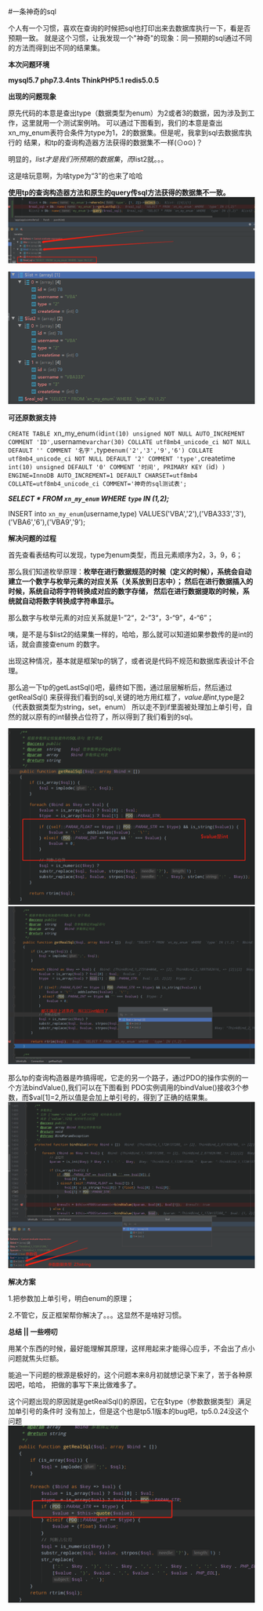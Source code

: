 #一条神奇的sql

个人有一个习惯，喜欢在查询的时候把sql也打印出来去数据库执行一下，看是否预期一致。
 就是这个习惯，让我发现一个"神奇"的现象：同一预期的sql通过不同的方法而得到出不同的结果集。

**本次问题环境**

 **mysql5.7 php7.3.4nts ThinkPHP5.1 redis5.0.5**
    
**出现的问题现象** 

   原先代码的本意是查出type（数据类型为enum）为2或者3的数据，因为涉及到工作，这里就用一个测试案例呐。
   可以通过下图看到，我们的本意是查出xn_my_enum表符合条件为type为1，2的数据集。但是呢，我拿到sql去数据库执行的
   结果，和tp的查询构造器方法获得的数据集不一样(⊙o⊙)？
   
   明显的，$list才是我们所预期的数据集 ，而$list2就。。。
   
   这是啥玩意啊，为啥type为“3”的也来了哈哈
   
   **使用tp的查询构造器方法和原生的query传sql方法获得的数据集不一致。**
![1598259749(1).jpg](./assets/一条神奇的sql-1598260722466.jpg)

![](./assets/一条神奇的sql-1598262409174.png)

**可还原数据支持**

`CREATE TABLE `xn_my_enum` (
  `id` int(10) unsigned NOT NULL AUTO_INCREMENT COMMENT 'ID',
  `username` varchar(30) COLLATE utf8mb4_unicode_ci NOT NULL DEFAULT '' COMMENT '名字',
  `type` enum('2','3','9','6') COLLATE utf8mb4_unicode_ci NOT NULL DEFAULT '2' COMMENT 'type',
  `createtime` int(10) unsigned DEFAULT '0' COMMENT '时间',
  PRIMARY KEY (`id`)
) ENGINE=InnoDB AUTO_INCREMENT=1 DEFAULT CHARSET=utf8mb4 COLLATE=utf8mb4_unicode_ci COMMENT='神奇的sql测试表';
`

**_SELECT * FROM `xn_my_enum` WHERE  `type` IN (1,2);_**

INSERT into `xn_my_enum`(username,type) VALUES('VBA','2'),('VBA333','3'),('VBA6','6'),('VBA9','9');

**解决问题的过程**

首先查看表结构可以发现，type为enum类型，而且元素顺序为2，3，9，6；

那么我们知道枚举原理：**枚举在进行数据规范的时候（定义的时候），系统会自动建立一个数字与枚举元素的对应关系（关系放到日志中）；
然后在进行数据插入的时候，系统自动将字符转换成对应的数字存储，
然后在进行数据提取的时候，系统就自动将数字转换成字符串显示。**
        
那么数字与枚举元素的对应关系就是1-”2“，2-”3“，3-“9”，4-“6”；

咦，是不是与$list2的结果集一样的，哈哈，那么就可以知道如果参数传的是int的话，就会直接查enum
的数字。

出现这种情况，基本就是框架tp的锅了，或者说是代码不规范和数据库表设计不合理。

那么追一下tp的getLastSql()吧，最终如下图，通过层层解析后，然后通过getRealSql()
来获得我们看到的sql,关键的地方用红框了，$value是int,$type是2（代表数据类型为string，set，enum）
所以走不到if里面被处理加上单引号，自然的就以原有的int替换占位符了，所以得到了我们看到的sql。
   
![获取sql](./assets/一条神奇的sql-1598263676857.png)
![获取sql](./assets/一条神奇的sql-1598264249180.png)

那么tp的查询构造器是咋搞得呢，它走的另一个路子，通过PDO的操作实例的一个方法bindValue(),我们可以在下图看到
PDO实例调用的bindValue()接收3个参数，而$val[1]=2,所以值是会加上单引号的，得到了正确的结果集。
![绑定参数](./assets/一条神奇的sql-1598263984297.png)


**解决方案**

1.把参数加上单引号，明白enum的原理；

2.不管它，反正框架帮你解决了。。。这显然不是啥好习惯。

**总结 || 一些唠叨**

用某个东西的时候，最好能理解其原理，这样用起来才能得心应手，不会出了点小问题就焦头烂额。

能追一下问题的根源是极好的，这个问题本来8月初就想记录下来了，苦于各种原因吧，哈哈，
把做的事写下来比做难多了。

这个问题出现的原因就是getRealSql()的原因，它在$type（参数数据类型）满足加单引号的条件时
没有加上，但是这个也是tp5.1版本的bug吧，tp5.0.24没这个问题
![tp5.0.24的getRealSql()](assets/435e9664.png)